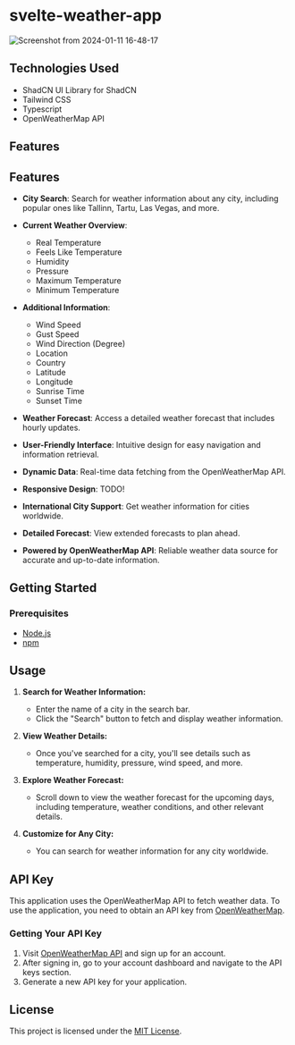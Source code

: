 # svelte-weather-app

![Screenshot from 2024-01-11 16-48-17](https://github.com/ErosKarm/svelte-weather-app/assets/48349453/c3b6cdc5-0470-481d-8af3-61d87485b8b3)

## Technologies Used

- ShadCN UI Library for ShadCN
- Tailwind CSS
- Typescript
- OpenWeatherMap API

## Features

## Features

- **City Search**: Search for weather information about any city, including popular ones like Tallinn, Tartu, Las Vegas, and more.

- **Current Weather Overview**:

  - Real Temperature
  - Feels Like Temperature
  - Humidity
  - Pressure
  - Maximum Temperature
  - Minimum Temperature

- **Additional Information**:

  - Wind Speed
  - Gust Speed
  - Wind Direction (Degree)
  - Location
  - Country
  - Latitude
  - Longitude
  - Sunrise Time
  - Sunset Time

- **Weather Forecast**: Access a detailed weather forecast that includes hourly updates.

- **User-Friendly Interface**: Intuitive design for easy navigation and information retrieval.

- **Dynamic Data**: Real-time data fetching from the OpenWeatherMap API.

- **Responsive Design**: TODO!

- **International City Support**: Get weather information for cities worldwide.

- **Detailed Forecast**: View extended forecasts to plan ahead.

- **Powered by OpenWeatherMap API**: Reliable weather data source for accurate and up-to-date information.

## Getting Started

### Prerequisites

- [Node.js](https://nodejs.org/)
- [npm](https://www.npmjs.com/)

## Usage

1. **Search for Weather Information:**

   - Enter the name of a city in the search bar.
   - Click the "Search" button to fetch and display weather information.

2. **View Weather Details:**

   - Once you've searched for a city, you'll see details such as temperature, humidity, pressure, wind speed, and more.

3. **Explore Weather Forecast:**

   - Scroll down to view the weather forecast for the upcoming days, including temperature, weather conditions, and other relevant details.

4. **Customize for Any City:**

   - You can search for weather information for any city worldwide.

## API Key

This application uses the OpenWeatherMap API to fetch weather data. To use the application, you need to obtain an API key from [OpenWeatherMap](https://openweathermap.org/api).

### Getting Your API Key

1. Visit [OpenWeatherMap API](https://openweathermap.org/api) and sign up for an account.
2. After signing in, go to your account dashboard and navigate to the API keys section.
3. Generate a new API key for your application.

## License

This project is licensed under the [MIT License](LICENSE).

